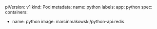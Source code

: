 piVersion: v1
kind: Pod
metadata:
  name: python
  labels:
    app: python
spec:
  containers:
  - name: python
    image: marcinmakowski/python-api:redis
